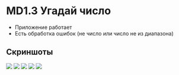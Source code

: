 # MD1.3 Угадай число

- Приложение работает
- Есть обработка ошибок (не число или число не из диапазона)

## Скриншоты

![](https://i.ibb.co/g7B49Cv/photo-2021-04-11-12-59-38.jpg)
![](https://i.ibb.co/12V5q27/photo-2021-04-11-12-59-36.jpg)
![](https://i.ibb.co/WsGbWtr/photo-2021-04-11-12-59-34.jpg)
![](https://i.ibb.co/THBdC5Q/photo-2021-04-11-12-59-33.jpg)
![](https://i.ibb.co/j6kw1XL/photo-2021-04-11-12-59-31.jpg)